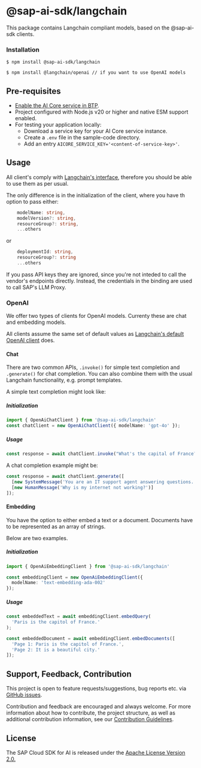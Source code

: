 # @sap-ai-sdk/langchain

This package contains Langchain compliant models, based on the @sap-ai-sdk clients.

### Installation

```
$ npm install @sap-ai-sdk/langchain

$ npm install @langchain/openai // if you want to use OpenAI models
```

## Pre-requisites

- [Enable the AI Core service in BTP](https://help.sap.com/docs/sap-ai-core/sap-ai-core-service-guide/initial-setup).
- Project configured with Node.js v20 or higher and native ESM support enabled.
- For testing your application locally:
  - Download a service key for your AI Core service instance.
  - Create a `.env` file in the sample-code directory.
  - Add an entry `AICORE_SERVICE_KEY='<content-of-service-key>'`.

## Usage

All client's comply with [Langchain's interface](https://python.langchain.com/v0.2/api_reference/openai/chat_models/langchain_openai.chat_models.azure.AzureChatOpenAI.html#langchain_openai.chat_models.azure.AzureChatOpenAI), therefore you should be able to use them as per usual.

The only difference is in the initialization of the client, where you have th option to pass either:

```ts
    modelName: string,
    modelVersion?: string,
    resourceGroup?: string,
    ...others
```

or

```ts
    deploymentId: string,
    resourceGroup?: string
    ...others
```

If you pass API keys they are ignored, since you're not inteded to call the vendor's endpoints directly.
Instead, the credentials in the binding are used to call SAP's LLM Proxy.

### OpenAI

We offer two types of clients for OpenAI models.
Currenty these are chat and embedding models.

All clients assume the same set of default values as [Langchain's default OpenAI client](https://www.npmjs.com/package/@langchain/openai) does.

#### Chat

There are two common APIs, `.invoke()` for simple text completion and `.generate()` for chat completion.
You can also combine them with the usual Langchain functionality, e.g. prompt templates.

A simple text completion might look like:

##### Initialization

```ts
import { OpenAiChatClient } from '@sap-ai-sdk/langchain'
const chatClient = new OpenAiChatClient({ modelName: 'gpt-4o' });
```

##### Usage

```ts
const response = await chatClient.invoke("What's the capital of France?'");
```

A chat completion example might be:

```ts
const response = await chatClient.generate([
  [new SystemMessage('You are an IT support agent answering questions.')],
  [new HumanMessage('Why is my internet not working?')]
]);
```

#### Embedding

You have the option to either embed a text or a document.
Documents have to be represented as an array of strings.

Below are two examples.

##### Initialization

```ts
import { OpenAiEmbeddingClient } from '@sap-ai-sdk/langchain'

const embeddingClient = new OpenAiEmbeddingClient({
  modelName: 'text-embedding-ada-002'
});
```

##### Usage

```ts
const embeddedText = await embeddingClient.embedQuery(
  'Paris is the capitol of France.'
);
```

```ts
const embeddedDocument = await embeddingClient.embedDocuments([
  'Page 1: Paris is the capitol of France.',
  'Page 2: It is a beautiful city.'
]);
```

## Support, Feedback, Contribution

This project is open to feature requests/suggestions, bug reports etc. via [GitHub issues](https://github.com/SAP/ai-sdk-js/issues).

Contribution and feedback are encouraged and always welcome. For more information about how to contribute, the project structure, as well as additional contribution information, see our [Contribution Guidelines](https://github.com/SAP/ai-sdk-js/blob/main/CONTRIBUTING.md).

## License

The SAP Cloud SDK for AI is released under the [Apache License Version 2.0.](http://www.apache.org/licenses/)
